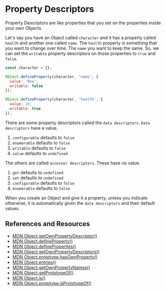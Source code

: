 # Property Descriptors

Property Descriptors are like properties that you set on the properties inside your own Objects.

Let's say you have an Object called `character` and it has a property called `health` and another one called `name`. The `health` property is something that you want to change over time. The `name` you want to keep the same. So, we can set the `writable` property descriptors on those properties to `true` and `false`.

```js
const character = {};

Object.defineProperty(character, 'name', {
  value: 'Rex',
  writable: false
});

Object.defineProperty(character, 'health', {
  value: 10,
  writable: true
});
```

There are some property descriptors called the `data descriptors`. `Data descriptors` have a value.

1. `configurable` defaults to `false`
2. `enumerable` defaults to `false`
3. `writable` defaults to `false`
4. `value` defaults to `undefined`

The others are called `accessor descriptors`. These have no value.

1. `get` defaults to `undefined`
2. `set` defaults to `undefined`
3. `configurable` defaults to `false`
4. `enumerable` defaults to `false`

When you create an Object and give it a property, unless you indicate otherwise, it is automatically given the `data descriptors` and their default values.

<YouTube
    title="Property Descriptors"
    url="https://www.youtube.com/embed/LD1tQEWsjz4"
/>

<YouTube
    title="ES5 Getters and Settings"
    url="https://www.youtube.com/embed/IbqCWoFO410"
/>

## References and Resources

- [MDN Object.getOwnPropertyDescriptor()](https://developer.mozilla.org/en-US/docs/Web/JavaScript/Reference/Global_Objects/Object/getOwnPropertyDescriptor)
- [MDN Object.defineProperty()](https://developer.mozilla.org/en-US/docs/Web/JavaScript/Reference/Global_Objects/Object/defineProperty)
- [MDN Object.defineProperties()](https://developer.mozilla.org/en-US/docs/Web/JavaScript/Reference/Global_Objects/Object/defineProperties)
- [MDN Object.getOwnPropertyDescriptors()](https://developer.mozilla.org/en-US/docs/Web/JavaScript/Reference/Global_Objects/Object/getOwnPropertyDescriptors)
- [MDN Object.prototype.hasOwnProperty()](https://developer.mozilla.org/en-US/docs/Web/JavaScript/Reference/Global_Objects/Object/hasOwnProperty)
- [MDN Object.entries()](https://developer.mozilla.org/en-US/docs/Web/JavaScript/Reference/Global_Objects/Object/entries)
- [MDN Object.getOwnPropertyNames()](https://developer.mozilla.org/en-US/docs/Web/JavaScript/Reference/Global_Objects/Object/getOwnPropertyNames)
- [MDN Object.getPrototypeOf()](https://developer.mozilla.org/en-US/docs/Web/JavaScript/Reference/Global_Objects/Object/getPrototypeOf)
- [MDN Object.is()](https://developer.mozilla.org/en-US/docs/Web/JavaScript/Reference/Global_Objects/Object/is)
- [MDN Object.prototype.isPrototypeOf()](https://developer.mozilla.org/en-US/docs/Web/JavaScript/Reference/Global_Objects/Object/isPrototypeOf)
